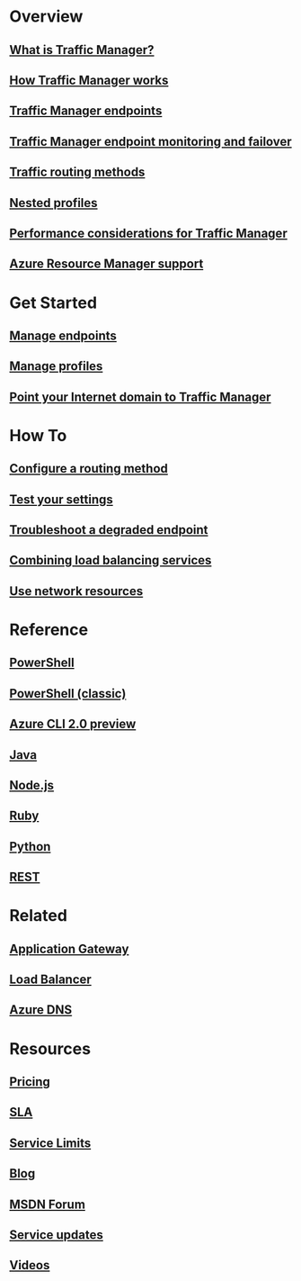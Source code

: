 # Overview
## [What is Traffic Manager?](traffic-manager-overview.md)
## [How Traffic Manager works](traffic-manager-how-traffic-manager-works.md)
## [Traffic Manager endpoints](traffic-manager-endpoint-types.md)
## [Traffic Manager endpoint monitoring and failover](traffic-manager-monitoring.md)
## [Traffic routing methods](traffic-manager-routing-methods.md)
## [Nested profiles](traffic-manager-nested-profiles.md)
## [Performance considerations for Traffic Manager](traffic-manager-performance-considerations.md)
## [Azure Resource Manager support](traffic-manager-powershell-arm.md)

# Get Started
## [Manage endpoints](traffic-manager-manage-endpoints.md)
## [Manage profiles](traffic-manager-manage-profiles.md)
## [Point your Internet domain to Traffic Manager](traffic-manager-point-internet-domain.md)

# How To
## [Configure a routing method](traffic-manager-configure-routing-method.md)
## [Test your settings](traffic-manager-testing-settings.md)
## [Troubleshoot a degraded endpoint](traffic-manager-troubleshooting-degraded.md)
## [Combining load balancing services](traffic-manager-load-balancing-azure.md)
## [Use network resources](../virtual-network/resource-groups-networking.md?toc=%2fazure%2ftraffic-manager%2ftoc.json)

# Reference
## [PowerShell](/powershell/resourcemanager/azurerm.trafficmanager/v2.3.0/azurerm.trafficmanager)
## [PowerShell (classic)](/powershell/servicemanagement/azure.trafficmanager/v3.1.0/azure.trafficmanager)
## [Azure CLI 2.0 preview](/cli/azure/network/traffic-manager)
## [Java](/java/api/com.microsoft.azure.management.trafficmanager)
## [Node.js](http://azure.github.io/azure-sdk-for-node/azure-arm-trafficmanager/latest/)
## [Ruby](http://www.rubydoc.info/gems/azure_mgmt_traffic_manager)
## [Python](http://azure-sdk-for-python.readthedocs.io/en/latest/sample_azure-mgmt-trafficmanager.html)
## [REST](https://msdn.microsoft.com/library/mt163667.aspx)

# Related
## [Application Gateway](/azure/application-gateway/)
## [Load Balancer](/azure/load-balancer/)
## [Azure DNS](/azure/dns/)

# Resources
## [Pricing](https://azure.microsoft.com/pricing/details/traffic-manager/)
## [SLA](https://azure.microsoft.com/support/legal/sla/traffic-manager/)
## [Service Limits](../azure-subscription-service-limits.md#traffic-manager-limits)
## [Blog](https://azure.microsoft.com/blog/topics/networking/)
## [MSDN Forum](https://social.msdn.microsoft.com/Forums/en-US/home?forum=WAVirtualMachinesVirtualNetwork)
## [Service updates](https://azure.microsoft.com/updates/?product=traffic-manager)
## [Videos](https://azure.microsoft.com/resources/videos/index/?services=traffic-manager)
